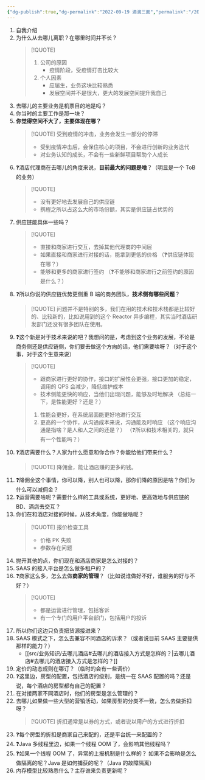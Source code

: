 ```yaml
---
{"dg-publish":true,"dg-permalink":"2022-09-19 滴滴三面","permalink":"/2022-09-19 滴滴三面/"}
---
```



1. 自我介绍
2. 为什么从去哪儿离职？在哪里时间并不长？
	> [!QUOTE] 
	> 1. 公司的原因
	>     - 疫情阶段，受疫情打击比较大
	> 2. 个人因素
	>     - 应届生，业务这块比较熟悉
	>     - 发展空间并不是很大，更大的发展空间提升我自己
3. 去哪儿的主要业务是机票目的地是吗？
4. 你当时的主要工作是那一块？
5. **你觉得空间不大了，主要体现在哪？**
	> [!QUOTE] 
	> 受到疫情的冲击，业务会发生一部分的停滞
	> - 受到疫情冲击后，会保住核心的项目，不会进行创新的业务迭代
	> - 对业务认知的成长，不会有一些新鲜项目帮助个人成长
6. ❓酒店代理商在去哪儿的角度来说，**目前最大的问题是啥**？（明显是一个 ToB 的业务）
	> [!QUOTE] 
	> - 没有更好地去发展自己的供应链
	> - 携程之所以占这么大的市场份额，其实是供应链占优势的
7. 供应链能具体一些吗？
	> [!QUOTE] 
	> - 直接和商家进行交互，去掉其他代理商的中间层 
	> - 如果直接和商家进行对接的话，能拿到更低的价格
	> （❓供应链体现在哪？）
	> - 能够和更多的商家进行签约
	> （❓不能够和商家进行之前签约的原因是什么？）
8. ❓所以你说的供应链优势更侧重 B 端的商务团队，**技术侧有哪些问题**？
	> [!QUOTE] 
	> 问题并不是特别的多，我们在用的技术和技术栈都是比较好的、比较新的，比如说用到的这个 Reactor 异步编程，其实当时酒店研发部门还没有很多团队在使用。
9. ❓这个新是对于技术来说的吧？我想问的是，考虑到这个业务的发展，不论是商务侧还是供应链侧，你们要去做这个方向的话，他们需要啥呀？（对于这个事，对于这个生意来说）
	> [!QUOTE]  
	> - 跟商家进行更好的协作，接口的扩展性会更强，接口更加的稳定，调用的 QPS 会减少，降低维护成本
	> - 技术侧能更快的响应，当他们出现问题，能够及时地解决
	> （总结一下，是性能更好？还是？）
	> 1. 性能会更好，在系统层面能更好地进行交互
	> 2. 更高的一个协作，从沟通成本来说，沟通能及时响应
	> （这个响应沟通是指啥？是人和人之间的还是？）
	> （❓所以和技术相关的，就只有一个性能吗？）
10. ❓酒店需要什么？人家为什么愿意和你合作？你能给他们带来什么？
	> [!QUOTE] 
	> 降佣金，能让酒店赚的更多的钱。
11. ❓降佣金这个事情，你可以降，别人也可以降，那你们降的原因是啥？你们为什么可以减佣金？
12. ❓运营需要啥呢？需要什么样的工具或系统，更好地、更高效地与供应链的 BD、酒店去交互？
13. 你们在和酒店对接的时候，从技术角度，你能做啥呢？
	> [!QUOTE] 
	> 报价检查工具
	> - 价格 PK 失败
	> - 参数存在问题
14. 抛开其他的点，你们现在和酒店商家是怎么对接的？
15. SAAS 的接入平台是怎么做多租户的？
16. ❓商家这么多，怎么去做**商家的管理**？（比如说谁做好不好，谁服务的好与不好？）
	> [!QUOTE] 
	> - 都是运营进行管理，包括客诉
	> - 有一个专门的用户平台部门，包括用户的投诉
17. 所以你们这边只负责把货源接进来？
18. SAAS 模式之下，怎么去兼容不同酒店的诉求？（或者说目前 SAAS 主要提供那样的能力？）
	- [[src/业务知识/去哪儿酒店#去哪儿的酒店接入方式是怎样的？\|去哪儿酒店#去哪儿的酒店接入方式是怎样的？]]
19. 定价的动态规则在哪订？（临时的会有一些调价）
20. ❓这里边，房型的配置，包括酒店的级别，是统一在 SAAS 配置的吗？还是说，每个酒店的房型都有自己的配置？
21. 在对接两家不同酒店时，他们的房型是怎么管理的？
22. 去哪儿如果做一些大型的营销活动，如果房型的分类不一致，怎么去做折扣呀？
	> [!QUOTE] 
	> 折扣通常是以券的方式，或者说以用户的方式进行折扣
23. ❓每个房型的折扣是商家自己来配的，还是平台统一来配置的？
24. ❓Java 多线程里边，如果一个线程 OOM 了，会影响其他线程吗？ 
25. ❓如果一个线程 OOM 了，异常的上报机制是什么样的？ 如果不会影响是怎么做隔离的呢？Java 是如何捕获的呢？（Java 的故障隔离）
26. 内存模型比较熟悉什么？主存谁来负责更新呢？